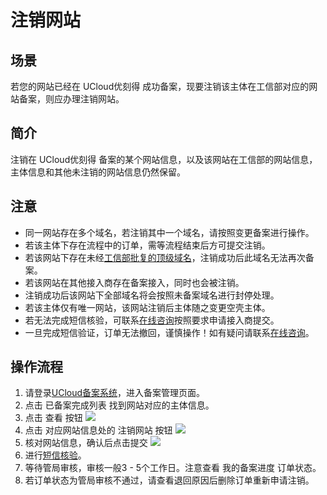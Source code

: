 

# 注销网站

## 场景

若您的网站已经在 UCloud优刻得 成功备案，现要注销该主体在工信部对应的网站备案，则应办理注销网站。

## 简介

注销在 UCloud优刻得 备案的某个网站信息，以及该网站在工信部的网站信息，主体信息和其他未注销的网站信息仍然保留。

## 注意

- 同一网站存在多个域名，若注销其中一个域名，请按照变更备案进行操作。 
- 若该主体下存在流程中的订单，需等流程结束后方可提交注销。
- 若该网站下存在未经[工信部批复的顶级域名](http://域名.信息/)，注销成功后此域名无法再次备案。 
- 若该网站在其他接入商存在备案接入，同时也会被注销。
- 注销成功后该网站下全部域名将会按照未备案域名进行封停处理。
- 若该主体仅有唯一网站，该网站注销后主体随之变更空壳主体。
- 若无法完成短信核验，可联系[在线咨询](https://spt.ucloud.cn/30002)按照要求申请接入商提交。
- 一旦完成短信验证，订单无法撤回，谨慎操作！如有疑问请联系[在线咨询](https://spt.ucloud.cn/30002)。 

## 操作流程

1. 请登录[UCloud备案系统](https://console.ucloud.cn/icp)，进入备案管理页面。  
2. 点击 已备案完成列表 找到网站对应的主体信息。 
3. 点击 查看 按钮 
   ![](/images/guidance/注销网站1.png)
4. 点击 对应网站信息处的 注销网站 按钮 
   ![](/images/guidance/注销网站2.png)
5. 核对网站信息，确认后点击提交
   ![](/images/guidance/注销网站3.png)
6. 进行[短信核验](https://docs.ucloud.cn/beian1/guidance/guidance2)。
7. 等待管局审核，审核一般3 - 5个工作日。注意查看 我的备案进度 订单状态。  
8. 若订单状态为管局审核不通过，请查看退回原因后删除订单重新申请注销。